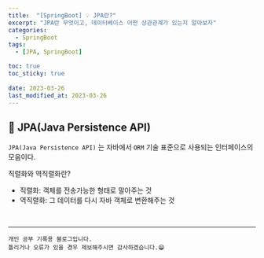 ```yaml
---
title:  "[SpringBoot] 💡 JPA란?"
excerpt: "JPA란 무엇이고, 데이터베이스 어떤 상관관계가 있는지 알아보자"
categories:
  - SpringBoot
tags:
  - [JPA, SpringBoot]

toc: true
toc_sticky: true
 
date: 2023-03-26
last_modified_at: 2023-03-26
---
```


## 📘  JPA(Java Persistence API)

`JPA(Java Persistence API)` 는 자바에서 `ORM` 기술 표준으로 사용되는 인터페이스의 모음이다.  

<div class="notice--warning" markdown="1">
직렬화와 역직렬화란?

 - 직렬화: 객체를 전송가능한 형태로 말아주는 것
 - 역직렬화: 그 데이터를 다시 자바 객체로 변환해주는 것
</div>

<br>

***
    개인 공부 기록용 블로그입니다.
    틀리거나 오류가 있을 경우 제보해주시면 감사하겠습니다.😁
